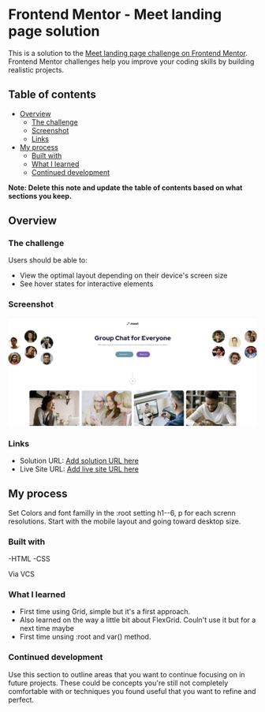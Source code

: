 # Frontend Mentor - Meet landing page solution

This is a solution to the [Meet landing page challenge on Frontend Mentor](https://www.frontendmentor.io/challenges/meet-landing-page-rbTDS6OUR). Frontend Mentor challenges help you improve your coding skills by building realistic projects. 

## Table of contents

- [Overview](#overview)
  - [The challenge](#the-challenge)
  - [Screenshot](#screenshot)
  - [Links](#links)
- [My process](#my-process)
  - [Built with](#built-with)
  - [What I learned](#what-i-learned)
  - [Continued development](#continued-development)

**Note: Delete this note and update the table of contents based on what sections you keep.**

## Overview

### The challenge

Users should be able to:

- View the optimal layout depending on their device's screen size
- See hover states for interactive elements

### Screenshot

![](./screenshot.jpg)

### Links

- Solution URL: [Add solution URL here](https://your-solution-url.com)
- Live Site URL: [Add live site URL here](https://your-live-site-url.com)

## My process
Set Colors and font familly in the :root
setting h1--6, p for each screnn resolutions.
Start with the mobile layout and going toward desktop size. 

### Built with

-HTML
-CSS

Via VCS

### What I learned

 - First time using Grid, simple but it's a first approach. 
 - Also learned on the way a little bit about FlexGrid. Couln't use it but for a next time maybe
 - First time unsing :root and var() method. 
 
### Continued development

Use this section to outline areas that you want to continue focusing on in future projects. These could be concepts you're still not completely comfortable with or techniques you found useful that you want to refine and perfect.


